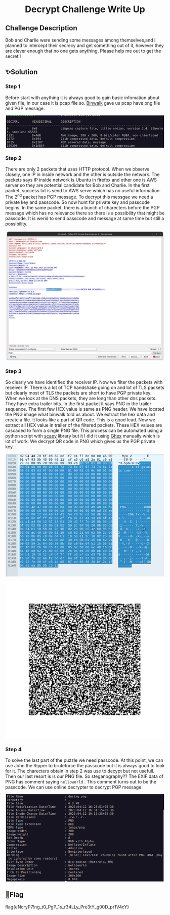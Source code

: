 #  <p align="center">Decrypt Challenge Write Up

##  Challenge Description
Bob and Charlie were sending some messages among themselves,and I planned to intercept their secrecy and get something out of it, 
however they are clever enough 	that no one gets anything. Please help me out to get the secret!!

## ✨Solution
### Step 1

Before start with anything it is always good to gain basic infomation about given file, in our case it is pcap file so. 
[Binwalk](https://en.kali.tools/?p=1634) gave us pcap have png file and PGP message.
<p align="center">
  <img width="500" align="center" src="src/binwalk.png" alt="binwalk"/>
</p>


###  Step 2
<p>
There are only 2 packets that uses HTTP protocol. When we observe closely, one IP in inside network and the other is outside the network. 
The packets says IP inside network is Ubuntu in firefox and other one is AWS server so they are potential candidate for Bob and Charlie.
In the first packet, success.txt is send to AWS serve which has no useful information. The 2<sup>nd</sup> packet has PGP message.
To decrypt this messgae we need a private key and passcode. So now hunt for private key and passcode begins. In the same packet, there is a bunch of 
charecters before the PGP message which has no relevance there so there is  a possibility that might be passcode. It is werid to send passcode and message 
at same time but still a possibility.
</P>
<p align="center">
  <img width="500" align="center" src="src/pgpmessage.png" alt="PGP message"/>
</p>

###  Step 3

So clearly we have identified the receiver IP. Now we filter the packets with receiver IP. There is a lot of TCP handshake going on and lot of TLS 
packets but clearly most of TLS the packets are short to have PGP private key. When we look at the DNS packets, they are long than other dns packets.
They have extra trailer bits. In the first packet it says PNG in the trailer sequence. The first few HEX value is same as PNG header. We have located 
the PNG image what binwalk told us about. We extract the hex data and create a file. It looks like a part of QR code. This is a good lead. 
Now we extract all HEX value in trailer of the filtered packets. These HEX values are cascaded to form a single PNG file. 
This process can be automated using a python script with [scapy](https://scapy.readthedocs.io/en/latest/) library but it I did it using 
[Ghex](https://wiki.gnome.org/Apps/Ghex) manually which is lot of work.
We decrypt QR code in PNG which gives us the PGP private key.

<p align="center">
  <img width="500" align="center" src="src/dnstrailer.png" alt="DNS Trailer"/>
</p>
<p align="center">
  <img width="500" align="center" src="dnsimg.png" alt="QR Code"/>
</p>

###  Step 4

To solve the last part of the puzzle we need passcode. At this point, we can use John the Ripper to bruteforce the passcode but it is always good to 
look for it. The charecters obtain in step 2 was use to decypt but not usefull. Then our last resort is is our PNG file. So steganography?? The 
EXIF data of PNG has comment saying `helloworld` . This comment turns out to be the passcode. We can use online decrypter to decrypt PGP message.

<p align="center">
  <img width="500" align="center" src="src/exif.png" alt="EXIF Data"/>
</p>

##  🚩Flag
flag{eNcryP7!ng_t0_PgP_1s_r34LLy_Pre3tY_g00D_pr1V4cY}
